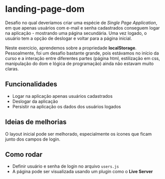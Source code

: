 # landing-page-dom

Desafio no qual deveríamos criar uma espécie de *Single Page Application*, em que apenas usuários com e-mail e senha cadastrados conseguem logar na aplicação - mostrando uma página secundária. Uma vez logado, o usuário tem a opção de deslogar e voltar para a página inicial.

Neste exercício, aprendemos sobre a propriedade **localStorage**. Pessoalmente, foi um desafio bastante grande, pois estávamos no início da curso e a interação entre diferentes partes (página html, estilização em css, manipulação do dom e lógica de programação) ainda não estavam muito claras.

## Funcionalidades

- Logar na aplicação apenas usuários cadastrados
- Deslogar da aplicação
- Persistir na aplicação os dados dos usuários logados

## Ideias de melhorias

O layout inicial pode ser melhorado, especialmente os ícones que ficam junto dos campos de login.

## Como rodar

- Definir usuário e senha de login no arquivo `users.js`
- A página pode ser visualizada usando um plugin como o **Live Server**